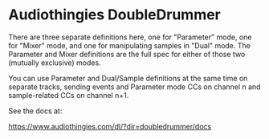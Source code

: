 # Audiothingies DoubleDrummer

There are three separate definitions here, one for "Parameter" mode, one for
"Mixer" mode, and one for manipulating samples in "Dual" mode. The Parameter
and Mixer definitions are the full spec for either of those two (mutually
exclusive) modes.

You can use Parameter and Dual/Sample definitions at the same time on separate
tracks, sending events and Parameter mode CCs on channel n and sample-related
CCs on channel n+1.

See the docs at:

https://www.audiothingies.com/dl/?dir=doubledrummer/docs
